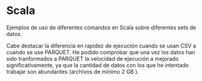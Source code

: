 # Scala

Ejemplos de uso de diferentes comandos en Scala sobre diferentes sets de datos. 

Cabe destacar la diferencia en rapidez de ejecución cuando se usan CSV a cuando se use PARQUET. He podido comprobar que una vez los datos han sido tranformados a PARQUET la velocidad de ejecución a mejorado significativamente, ya que la cantidad de datos con los que he intentado trabajar son abundantes (archivos de mínimo 2 GB ). 


